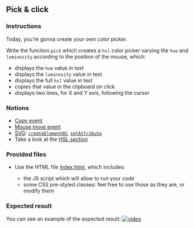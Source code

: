## Pick & click

### Instructions

Today, you're gonna create your own color picker.

Write the function `pick` which creates a `hsl` color picker varying the `hue` and `luminosity` according to the position of the mouse, which:

- displays the `hue` value in text
- displays the `luminosity` value in text
- displays the full `hsl` value in text
- copies that value in the clipboard on click
- displays two lines, for X and Y axis, following the cursor

### Notions

- [Copy event](https://developer.mozilla.org/en-US/docs/Web/API/Element/copy_event)
- [Mouse move event](https://developer.mozilla.org/en-US/docs/Web/API/Element/mousemove_event)
- [SVG](https://developer.mozilla.org/en-US/docs/Web/SVG/Element/svg): [`createElementNS`](https://developer.mozilla.org/en-US/docs/Web/API/Document/createElementNS), [`setAttribute`](https://developer.mozilla.org/en-US/docs/Web/API/Element/setAttribute)
- Take a look at the [HSL section](https://developer.mozilla.org/en-US/docs/Web/HTML/Applying_color)

### Provided files

- Use the HTML file [index.html](/public/subjects/pick-and-click/index.html), which includes:

  - the JS script which will allow to run your code
  - some CSS pre-styled classes: feel free to use those as they are, or modify them

### Expected result

You can see an example of the expected result:
[![video](https://img.youtube.com/vi/eE4eE9_eKZI/0.jpg)](https://www.youtube.com/watch?v=eE4eE9_eKZI)
